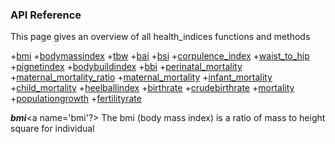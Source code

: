 ### API Reference
This page gives an overview of all health_indices functions and methods

+[bmi](#bmi)
+[bodymassindex](#bodymassindex)
+[tbw](#tbw)
+[bai](#bai)
+[bsi](#bsi)
+[corpulence_index](#corpulence_index)
+[waist_to_hip](#waist_to_hip)
+[pignetindex](#pignetindex)
+[bodybuildindex](#bodybuildindex)
+[bbi](#bbi)
+[perinatal_mortality](#perinatal_mortality)
+[maternal_mortality_ratio](#maternal_mortality_ratio)
+[maternal_mortality](#maternal_mortality)
+[infant_mortality](#infant_mortality)
+[child_mortality](#child_mortality)
+[heelballindex](#heelballindex)
+[birthrate](#birthrate)
+[crudebirthrate](#crudebirthrate)
+[mortality](#mortality)
+[populationgrowth](#populationgrowth)
+[fertilityrate](#fertilityrate)


***bmi***<a name='bmi'?></a>
The bmi (body mass index) is a ratio of mass to height square for individual